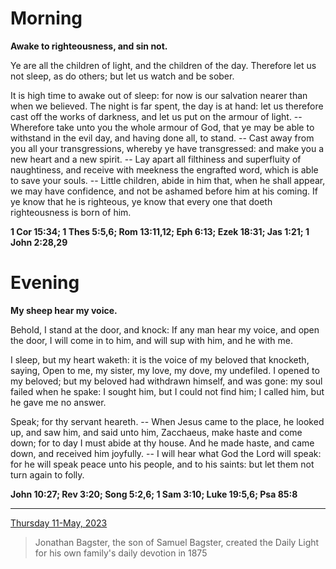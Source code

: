 # Morning

**Awake to righteousness, and sin not.**
 
Ye are all the children of light, and the children of the day. Therefore let us not sleep, as do others; but let us watch and be sober.
 
It is high time to awake out of sleep: for now is our salvation nearer than when we believed. The night is far spent, the day is at hand: let us therefore cast off the works of darkness, and let us put on the armour of light. -- Wherefore take unto you the whole armour of God, that ye may be able to withstand in the evil day, and having done all, to stand. -- Cast away from you all your transgressions, whereby ye have transgressed: and make you a new heart and a new spirit. -- Lay apart all filthiness and superfluity of naughtiness, and receive with meekness the engrafted word, which is able to save your souls. -- Little children, abide in him that, when he shall appear, we may have confidence, and not be ashamed before him at his coming. If ye know that he is righteous, ye know that every one that doeth righteousness is born of him.  

**1 Cor 15:34; 1 Thes 5:5,6; Rom 13:11,12; Eph 6:13; Ezek 18:31; Jas 1:21; 1 John 2:28,29**

# Evening

**My sheep hear my voice.**
 
Behold, I stand at the door, and knock: If any man hear my voice, and open the door, I will come in to him, and will sup with him, and he with me.
 
I sleep, but my heart waketh: it is the voice of my beloved that knocketh, saying, Open to me, my sister, my love, my dove, my undefiled. I opened to my beloved; but my beloved had withdrawn himself, and was gone: my soul failed when he spake: I sought him, but I could not find him; I called him, but he gave me no answer.
 
Speak; for thy servant heareth. -- When Jesus came to the place, he looked up, and saw him, and said unto him, Zacchaeus, make haste and come down; for to day I must abide at thy house. And he made haste, and came down, and received him joyfully. -- I will hear what God the Lord will speak: for he will speak peace unto his people, and to his saints: but let them not turn again to folly.  

**John 10:27; Rev 3:20; Song 5:2,6; 1 Sam 3:10; Luke 19:5,6; Psa 85:8**

---

[Thursday 11-May, 2023](https://t.me/s/daily_light)

> Jonathan Bagster, the son of Samuel Bagster, created the Daily Light for his own family's daily devotion in 1875

